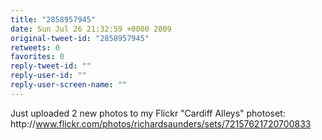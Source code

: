 ```yaml
---
title: "2858957945"
date: Sun Jul 26 21:32:59 +0000 2009
original-tweet-id: "2858957945"
retweets: 0
favorites: 0
reply-tweet-id: ""
reply-user-id: ""
reply-user-screen-name: ""
---
```

Just uploaded 2 new photos to my Flickr "Cardiff Alleys" photoset: http://<a href="https://www.flickr.com/photos/richardsaunders/sets/72157621720700833">www.flickr.com/photos/richardsaunders/sets/72157621720700833</a>
